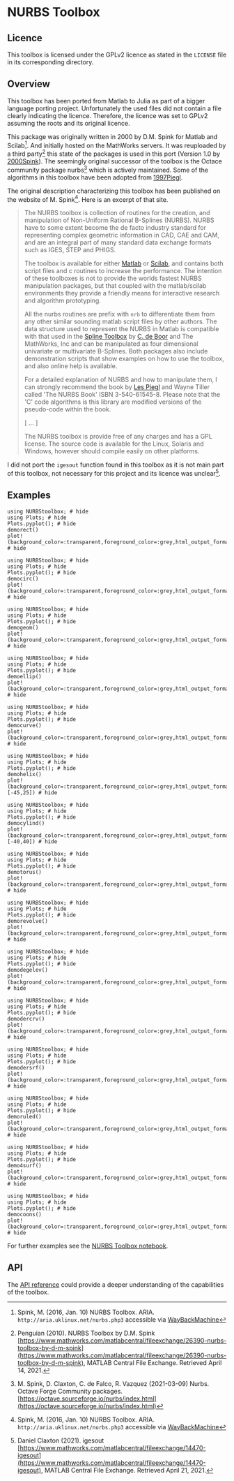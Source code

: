 # NURBS Toolbox

## Licence

This toolbox is licensed under the GPLv2 licence as stated in the `LICENSE` file in its corresponding directory.

## Overview

This toolbox has been ported from Matlab to Julia as part of a bigger language porting project.
Unfortunately the used files did not contain a file clearly indicating the licence.
Therefore, the licence was set to GPLv2 assuming the roots and its original licence.

This package was originally written in 2000 by D.M. Spink for Matlab and Scilab[^1]. And initially hosted on the MathWorks servers.
It was reuploaded by a third party[^2] this state of the packages is used in this port (Version 1.0 by [2000Spink](@cite)).
The seemingly original successor of the toolbox is the Octace community package nurbs[^3] which is actively maintained.
Some of the algorithms in this toolbox have been adopted from [1997Piegl](@cite).

The original description characterizing this toolbox has been published on the website of M. Spink[^1]. Here is an excerpt of that site.

> The NURBS toolbox is collection of routines for the creation, and manipulation of Non-Uniform Rational B-Splines (NURBS). NURBS have to some extent become the de facto industry standard for representing complex geometric information in CAD, CAE and CAM, and are an integral part of many standard data exchange formats such as IGES, STEP and PHIGS.
>
> The toolbox is available for either [Matlab](https://www.mathworks.com/) or [Scilab](https://www.scilab.org/), and contains both script files and c routines to increase the performance. The intention of these toolboxes is not to provide the worlds fastest NURBS manipulation packages, but that coupled with the matlab/scilab environments they provide a friendly means for interactive research and algorithm prototyping.
>
> All the nurbs routines are prefix with `nrb` to differentiate them from any other similar sounding matlab script files by other authors. The data structure used to represent the NURBS in Matlab is compatible with that used in the [Spline Toolbox](http://www.mathworks.com/products/splines) by [C. de Boor](http://pages.cs.wisc.edu/~deboor/) and The MathWorks, Inc and can be manipulated as four dimensional univariate or multivariate B-Splines. Both packages also include demonstration scripts that show examples on how to use the toolbox, and also online help is available.
>
> For a detailed explanation of NURBS and how to manipulate them, I can strongly recommend the book by [Les Piegl](https://www.csee.usf.edu/~lespiegl/) and Wayne Tiller called 'The NURBS Book' ISBN 3-540-61545-8. Please note that the 'C' code algorithms is this library are modified versions of the pseudo-code within the book.
>
> [ ... ]
>
> The NURBS toolbox is provide free of any charges and has a GPL license. The source code is available for the Linux, Solaris and Windows, however should compile easily on other platforms.

I did not port the `igesout` function found in this toolbox as it is not main part of this toolbox, not necessary for this project and its licence was unclear[^4].

[^1]: Spink, M. (2016, Jan. 10) NURBS Toolbox. ARIA. `http://aria.uklinux.net/nurbs.php3` accessible via [WayBackMachine](https://web.archive.org/web/20160110131409/aria.uklinux.net/nurbs.php3)
[^2]: Penguian (2010). NURBS Toolbox by D.M. Spink [https://www.mathworks.com/matlabcentral/fileexchange/26390-nurbs-toolbox-by-d-m-spink](https://www.mathworks.com/matlabcentral/fileexchange/26390-nurbs-toolbox-by-d-m-spink), MATLAB Central File Exchange. Retrieved April 14, 2021.
[^3]: M. Spink, D. Claxton, C. de Falco, R. Vazquez (2021-03-09) Nurbs. Octave Forge Community packages. [https://octave.sourceforge.io/nurbs/index.html](https://octave.sourceforge.io/nurbs/index.html)
[^4]:  Daniel Claxton (2021). igesout [https://www.mathworks.com/matlabcentral/fileexchange/14470-igesout](https://www.mathworks.com/matlabcentral/fileexchange/14470-igesout), MATLAB Central File Exchange. Retrieved April 21, 2021.

## Examples

```@example
using NURBStoolbox; # hide
using Plots; # hide
Plots.pyplot(); # hide
demorect()
plot!(background_color=:transparent,foreground_color=:grey,html_output_format=:svg) # hide
```

```@example
using NURBStoolbox; # hide
using Plots; # hide
Plots.pyplot(); # hide
democirc()
plot!(background_color=:transparent,foreground_color=:grey,html_output_format=:svg) # hide
```

```@example
using NURBStoolbox; # hide
using Plots; # hide
Plots.pyplot(); # hide
demogeom()
plot!(background_color=:transparent,foreground_color=:grey,html_output_format=:svg) # hide
```

```@example
using NURBStoolbox; # hide
using Plots; # hide
Plots.pyplot(); # hide
demoellip()
plot!(background_color=:transparent,foreground_color=:grey,html_output_format=:svg) # hide
```

```@example
using NURBStoolbox; # hide
using Plots; # hide
Plots.pyplot(); # hide
democurve()
plot!(background_color=:transparent,foreground_color=:grey,html_output_format=:svg) # hide
```

```@example
using NURBStoolbox; # hide
using Plots; # hide
Plots.pyplot(); # hide
demohelix()
plot!(background_color=:transparent,foreground_color=:grey,html_output_format=:svg,camera=[-45,25]) # hide
```

```@example
using NURBStoolbox; # hide
using Plots; # hide
Plots.pyplot(); # hide
democylind()
plot!(background_color=:transparent,foreground_color=:grey,html_output_format=:svg,camera=[-40,40]) # hide
```

```@example
using NURBStoolbox; # hide
using Plots; # hide
Plots.pyplot(); # hide
demotorus()
plot!(background_color=:transparent,foreground_color=:grey,html_output_format=:svg) # hide
```

```@example
using NURBStoolbox; # hide
using Plots; # hide
Plots.pyplot(); # hide
demorevolve()
plot!(background_color=:transparent,foreground_color=:grey,html_output_format=:svg) # hide
```

```@example
using NURBStoolbox; # hide
using Plots; # hide
Plots.pyplot(); # hide
demodegelev()
plot!(background_color=:transparent,foreground_color=:grey,html_output_format=:svg) # hide
```

```@example
using NURBStoolbox; # hide
using Plots; # hide
Plots.pyplot(); # hide
demodercrv()
plot!(background_color=:transparent,foreground_color=:grey,html_output_format=:svg) # hide
```

```@example
using NURBStoolbox; # hide
using Plots; # hide
Plots.pyplot(); # hide
demodersrf()
plot!(background_color=:transparent,foreground_color=:grey,html_output_format=:svg) # hide
```

```@example
using NURBStoolbox; # hide
using Plots; # hide
Plots.pyplot(); # hide
demoruled()
plot!(background_color=:transparent,foreground_color=:grey,html_output_format=:svg) # hide
```

```@example
using NURBStoolbox; # hide
using Plots; # hide
Plots.pyplot(); # hide
demo4surf()
plot!(background_color=:transparent,foreground_color=:grey,html_output_format=:svg) # hide
```

```@example
using NURBStoolbox; # hide
using Plots; # hide
Plots.pyplot(); # hide
democoons()
plot!(background_color=:transparent,foreground_color=:grey,html_output_format=:svg) # hide
```

For further examples see the [NURBS Toolbox notebook](literate/ex_NURBStoolbox.md).

## API

The [API reference](api_NURBStoolbox.md) could provide a deeper understanding of the capabilities of the toolbox.
